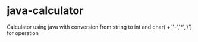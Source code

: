 # java-calculator
Calculator using java with conversion from string to int and char('+','-','*','/')  for operation  
